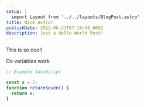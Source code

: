 ```yaml
---
setup: |
  import Layout from '../../layouts/BlogPost.astro'
title: Nice Astro!
publishDate: 2022-06-23T07:10:00.000Z
description: Just a Hello World Post!
---
```


This is so cool!

Do variables work

```javascript
// Example JavaScript

const x = 7;
function returnSeven() {
  return x;
}
```
